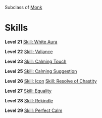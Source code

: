 <!-- TITLE: Sensei -->
<!-- SUBTITLE: Nobility, tranquility and piety all rolled up into one being.  Do not take their benevolent ways for granted however, a Sensei is also a cruel instructor when it comes to pugilism. -->

Subclass of [Monk](monk)
# Skills

**Level 21**
[Skill: White Aura](white-aura)

**Level 22**
[Skill: Valiance](valiance)

**Level 23**
[Skill: Calming Touch](calming-touch)

**Level 25**
[Skill: Calming Suggestion](calming-suggestion)

**Level 26**
[Skill: Icon](icon)
[Skill: Resolve of Chastity](resolve-of-chastity)

**Level 27**
[Skill: Equality](equality)

**Level 28**
[Skill: Rekindle](rekindle)

**Level 29**
[Skill: Perfect Calm](perfect-calm)